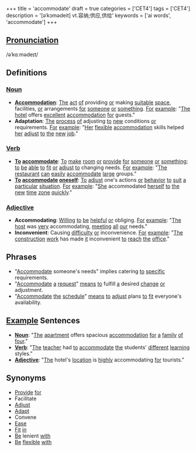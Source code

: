+++
title = 'accommodate'
draft = true
categories = ['CET4']
tags = ['CET4']
description = '[əˈkɔmədeit] vt.容纳;供应,供给'
keywords = ['ai words', 'accommodate']
+++

## [Pronunciation](/post/pronunciation/)
/əˈkɑːmədeɪt/

## Definitions
### [Noun](/post/noun/)
- **[Accommodation](/post/accommodation/)**: [The](/post/the/) [act](/post/act/) [of](/post/of/) providing [or](/post/or/) making [suitable](/post/suitable/) [space](/post/space/), facilities, [or](/post/or/) arrangements [for](/post/for/) [someone](/post/someone/) [or](/post/or/) [something](/post/something/). [For](/post/for/) [example](/post/example/): "[The](/post/the/) [hotel](/post/hotel/) offers [excellent](/post/excellent/) [accommodation](/post/accommodation/) [for](/post/for/) guests."
- **Adaptation**: [The](/post/the/) [process](/post/process/) [of](/post/of/) adjusting [to](/post/to/) [new](/post/new/) conditions [or](/post/or/) requirements. [For](/post/for/) [example](/post/example/): "[Her](/post/her/) [flexible](/post/flexible/) [accommodation](/post/accommodation/) skills helped [her](/post/her/) [adjust](/post/adjust/) [to](/post/to/) [the](/post/the/) [new](/post/new/) [job](/post/job/)."

### [Verb](/post/verb/)
- **[To](/post/to/) [accommodate](/post/accommodate/)**: [To](/post/to/) [make](/post/make/) [room](/post/room/) [or](/post/or/) [provide](/post/provide/) [for](/post/for/) [someone](/post/someone/) [or](/post/or/) [something](/post/something/); [to](/post/to/) [be](/post/be/) [able](/post/able/) [to](/post/to/) [fit](/post/fit/) [or](/post/or/) [adjust](/post/adjust/) [to](/post/to/) changing needs. [For](/post/for/) [example](/post/example/): "[The](/post/the/) [restaurant](/post/restaurant/) [can](/post/can/) [easily](/post/easily/) [accommodate](/post/accommodate/) [large](/post/large/) groups."
- **[To](/post/to/) [accommodate](/post/accommodate/) [oneself](/post/oneself/)**: [To](/post/to/) [adjust](/post/adjust/) one's actions [or](/post/or/) [behavior](/post/behavior/) [to](/post/to/) [suit](/post/suit/) [a](/post/a/) [particular](/post/particular/) [situation](/post/situation/). [For](/post/for/) [example](/post/example/): "[She](/post/she/) accommodated [herself](/post/herself/) [to](/post/to/) [the](/post/the/) [new](/post/new/) [time](/post/time/) [zone](/post/zone/) [quickly](/post/quickly/)."

### [Adjective](/post/adjective/)
- **Accommodating**: [Willing](/post/willing/) [to](/post/to/) [be](/post/be/) [helpful](/post/helpful/) [or](/post/or/) obliging. [For](/post/for/) [example](/post/example/): "[The](/post/the/) [host](/post/host/) was [very](/post/very/) accommodating, [meeting](/post/meeting/) [all](/post/all/) [our](/post/our/) needs."
- **Inconvenient**: Causing [difficulty](/post/difficulty/) [or](/post/or/) inconvenience. [For](/post/for/) [example](/post/example/): "[The](/post/the/) [construction](/post/construction/) [work](/post/work/) has made [it](/post/it/) inconvenient [to](/post/to/) [reach](/post/reach/) [the](/post/the/) [office](/post/office/)."

## Phrases
- "[Accommodate](/post/accommodate/) someone's needs" implies catering [to](/post/to/) [specific](/post/specific/) requirements.
- "[Accommodate](/post/accommodate/) [a](/post/a/) [request](/post/request/)" [means](/post/means/) [to](/post/to/) fulfill [a](/post/a/) desired [change](/post/change/) [or](/post/or/) adjustment.
- "[Accommodate](/post/accommodate/) [the](/post/the/) [schedule](/post/schedule/)" [means](/post/means/) [to](/post/to/) [adjust](/post/adjust/) plans [to](/post/to/) [fit](/post/fit/) everyone's availability.

## [Example](/post/example/) Sentences
- **[Noun](/post/noun/)**: "[The](/post/the/) [apartment](/post/apartment/) offers spacious [accommodation](/post/accommodation/) [for](/post/for/) [a](/post/a/) [family](/post/family/) [of](/post/of/) [four](/post/four/)."
- **[Verb](/post/verb/)**: "[The](/post/the/) [teacher](/post/teacher/) had [to](/post/to/) [accommodate](/post/accommodate/) [the](/post/the/) students' [different](/post/different/) [learning](/post/learning/) styles."
- **[Adjective](/post/adjective/)**: "[The](/post/the/) hotel's [location](/post/location/) is [highly](/post/highly/) accommodating [for](/post/for/) tourists."

## Synonyms
- [Provide](/post/provide/) [for](/post/for/)
- Facilitate
- [Adjust](/post/adjust/)
- [Adapt](/post/adapt/)
- Convene
- [Ease](/post/ease/)
- [Fit](/post/fit/) [in](/post/in/)
- [Be](/post/be/) lenient [with](/post/with/)
- [Be](/post/be/) [flexible](/post/flexible/) [with](/post/with/)
